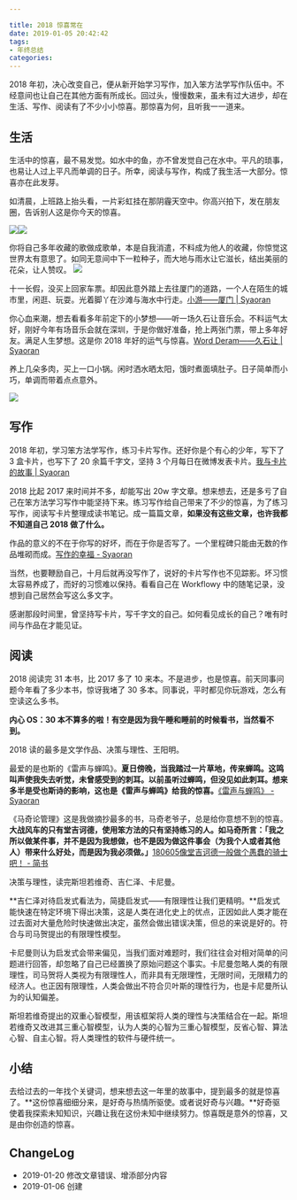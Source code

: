 ```yaml
---

title: 2018 惊喜常在
date: 2019-01-05 20:42:42
tags:
- 年终总结
categories:
---
```

2018 年初，决心改变自己，便从新开始学习写作，加入笨方法学写作队伍中。不经意间也让自己在其他方面有所成长。回过头，慢慢数来，虽未有过大进步，却在生活、写作、阅读有了不少小小惊喜。那惊喜为何，且听我一一道来。

<!-- more -->

## 生活

生活中的惊喜，最不易发觉。如水中的鱼，亦不曾发觉自己在水中。平凡的琐事，也易让人过上平凡而单调的日子。所幸，阅读与写作，构成了我生活一大部分。惊喜亦在此发芽。

如清晨，上班路上抬头看，一片彩虹挂在那阴霾天空中。你高兴拍下，发在朋友圈，告诉别人这是你今天的惊喜。

![](https://blgo-1258469251.cos.ap-shanghai.myqcloud.com/surprise01.png?imageView2/2/w/500/h/400)<img class="image image--md" src="https://blgo-1258469251.cos.ap-shanghai.myqcloud.com/surprise01.png"/>

你将自己多年收藏的歌做成歌单，本是自我消遣，不料成为他人的收藏，你惊觉这世界太有意思了。如同无意间中下一粒种子，而大地与雨水让它滋长，结出美丽的花朵，让人赞叹。
![](https://blgo-1258469251.cos.ap-shanghai.myqcloud.com/surprise02.png?imageView2/2/w/500/h/400)

十一长假，没买上回家车票。却因此意外踏上去往厦门的道路，一个人在陌生的城市里，闲逛、玩耍。光着脚丫在沙滩与海水中行走。[小游——厦门 | Syaoran](https://blgo.syaoran.me/blgo/TravelForXiamen.html)

你心血来潮，想去看看多年前定下的小梦想——听一场久石让音乐会。不料运气太好，刚好今年有场音乐会就在深圳，于是你做好准备，抢上两张门票，带上多年好友。满足人生梦想。这是你 2018 年好的运气与惊喜。[Word Deram——久石让 | Syaoran](https://blgo.syaoran.me/blgo/JoeHisaishi.html)

养上几朵多肉，买上一口小锅。闲时洒水晒太阳，饿时煮面填肚子。日子简单而小巧，单调而带着点点意外。

![](https://blgo-1258469251.cos.ap-shanghai.myqcloud.com/surprise03.png?imageView2/2/w/200/h/400)


## 写作

2018 年初，学习笨方法学写作，练习卡片写作。还好你是个有心的少年，写下了 3 盒卡片，也写下了 20 余篇千字文，坚持 3 个月每日在微博发表卡片。[我与卡片的故事 | Syaoran](https://blgo.syaoran.me/blgo/CardAadMe.html)

2018 比起 2017 来时间并不多，却能写出 20w 字文章。想来想去，还是多亏了自己在笨方法学习写作中能坚持下来。练习写作给自己带来了不少的惊喜，为了练习写作，阅读写卡片整理成读书笔记。成一篇篇文章，**如果没有这些文章，也许我都不知道自己 2018 做了什么。**

作品的意义的不在于你写的好坏，而在于你是否写了。一个里程碑只能由无数的作品堆砌而成。[写作的幸福 - Syaoran](https://blgo.syaoran.me/blgo/writingFun.html)

当然，也要鞭励自己，十月后就再没写作了，说好的卡片写作也不见踪影。坏习惯太容易养成了，而好的习惯难以保持。看看自己在 Workflowy 中的随笔记录，没想到自己居然会写这么多文字。

感谢那段时间里，曾坚持写卡片，写千字文的自己。如何看见成长的自己？唯有时间与作品在才能见证。

## 阅读

2018 阅读完 31 本书，比 2017 多了 10 来本。不是进步，也是惊喜。前天同事问题今年看了多少本书，惊讶我堵了 30 多本。同事说，平时都见你玩游戏，怎么有空读这么多书。

**内心 OS：30 本不算多的啦！有空是因为我午睡和睡前的时候看书，当然看不到。**

2018 读的最多是文学作品、决策与理性、王阳明。

最爱的是也斯的《雷声与蝉鸣》。**夏日傍晚，当我踏过一片草地，传来蝉鸣。这鸣叫声使我失去听觉，未曾感受到的刺耳。以前虽听过蝉鸣，但没见如此刺耳。想来多半是受也斯诗的影响，这也是《雷声与蝉鸣》给我的惊喜。**[《雷声与蝉鸣》 - Syaoran](https://blgo.syaoran.me/blgo/ThunderAndCicada.html)

《马奇论管理》这是我做摘抄最多的书，马奇老爷子，总是给你意想不到的惊喜。**大战风车的只有堂吉诃德，使用笨方法的只有坚持练习的人。如马奇所言：「我之所以做某件事，并不是因为我想做，也不是因为做这件事会（为我个人或者其他人）带来什么好处，而是因为我必须做。」**[180605像堂吉诃德一般做个愚蠢的骑士吧！ - 简书](https://www.jianshu.com/p/768c450afa91)

决策与理性，读完斯坦若维奇、吉仁泽、卡尼曼。

**吉仁泽对待启发式看法为，简捷启发式——有限理性让我们更精明。**启发式能快速在特定环境下得出决策，这是人类在进化史上的优点，正因如此人类才能在过去面对大量危险时快速做出决定，虽然会做出错误决策，但总的来说是好的。符合与司马贺提出的有限理性模型。

卡尼曼则认为启发式会带来偏见，当我们面对难题时，我们往往会对相对简单的问题进行回答，却忽略了自己已经置换了原始问题这个事实。卡尼曼忽略人类的有限理性，司马贺将人类视为有限理性人，而非具有无限理性，无限时间，无限精力的经济人。也正因有限理性，人类会做出不符合贝叶斯的理性行为，也是卡尼曼所认为的认知偏差。

斯坦若维奇提出的双重心智模型，用该框架将人类的理性与决策结合在一起。斯坦若维奇又改进其三重心智模型，认为人类的心智为三重心智模型，反省心智、算法心智、自主心智。将人类理性的软件与硬件统一。

## 小结

去给过去的一年找个关键词，想来想去这一年里的故事中，提到最多的就是惊喜了。**这份惊喜细细分来，是好奇与热情所驱使。或者说好奇与兴趣。**好奇驱使着我探索未知知识，兴趣让我在这份未知中继续努力。惊喜既是意外的惊喜，又是由你创造的惊喜。

## ChangeLog

- 2019-01-20 修改文章错误、增添部分内容
- 2019-01-06 创建